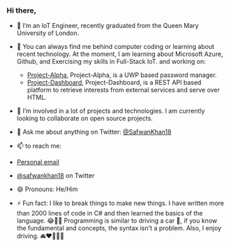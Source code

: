 ### Hi there,

- 🔭 I’m an IoT Engineer, recently graduated from the Queen Mary University of London.
- 🌱 You can always find me behind computer coding or learning about recent technology.
     At the moment, I am learning about Microsoft Azure, Github, and Exercising my skills in Full-Stack IoT. 
     and working on:
     - [Project-Alpha](https://github.com/iamsafwan/project-alpha), Project-Alpha, is a UWP based password manager.
     - [Project-Dashboard](https://github.com/iamsafwan/project-dashboard), Project-Dashboard, is a REST API based platform to retrieve interests from external      services and serve over HTML.
     
- 👯 I’m involved in a lot of projects and technologies. I am currently looking to collaborate on open source projects.
- 💬 Ask me about anything on Twitter: <a href="https://mobile.twitter.com/SafwanKhan18">@SafwanKhan18</a>
- 📫 to reach me:
- [Personal email](mailto:safwanzk@outlook.com) 
- [@safwankhan18](https://twitter.com/safwankhan18) on Twitter


- 😄 Pronouns: He/Him
- ⚡ Fun fact: I like to break things to make new things. I have written more than 2000 lines of code in C# and then learned the basics of the language. 😂🤣🤣
                Programming is similar to driving a car 🚙, if you know the fundamental and concepts, the syntax isn't a problem. 
                Also, I enjoy driving. 🚘❤️🤩🤣🤣
               
         
